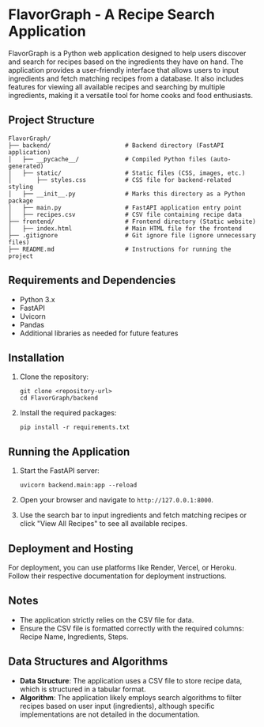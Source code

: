 # FlavorGraph - A Recipe Search Application

FlavorGraph is a Python web application designed to help users discover and search for recipes based on the ingredients they have on hand. The application provides a user-friendly interface that allows users to input ingredients and fetch matching recipes from a database. It also includes features for viewing all available recipes and searching by multiple ingredients, making it a versatile tool for home cooks and food enthusiasts.

## Project Structure

```
FlavorGraph/
├── backend/                     # Backend directory (FastAPI application)
│   ├── __pycache__/             # Compiled Python files (auto-generated)
│   ├── static/                  # Static files (CSS, images, etc.)
│       ├── styles.css           # CSS file for backend-related styling
│   ├── __init__.py              # Marks this directory as a Python package
│   ├── main.py                  # FastAPI application entry point
│   ├── recipes.csv              # CSV file containing recipe data
├── frontend/                    # Frontend directory (Static website)
│   ├── index.html               # Main HTML file for the frontend
├── .gitignore                   # Git ignore file (ignore unnecessary files)
├── README.md                    # Instructions for running the project

```

## Requirements and Dependencies

- Python 3.x
- FastAPI
- Uvicorn
- Pandas
- Additional libraries as needed for future features

## Installation

1. Clone the repository:
   ```
   git clone <repository-url>
   cd FlavorGraph/backend
   ```

2. Install the required packages:
   ```
   pip install -r requirements.txt
   ```

## Running the Application

1. Start the FastAPI server:
   ```
   uvicorn backend.main:app --reload
   ```

2. Open your browser and navigate to `http://127.0.0.1:8000`.

3. Use the search bar to input ingredients and fetch matching recipes or click "View All Recipes" to see all available recipes.

## Deployment and Hosting

For deployment, you can use platforms like Render, Vercel, or Heroku. Follow their respective documentation for deployment instructions.

## Notes

- The application strictly relies on the CSV file for data.
- Ensure the CSV file is formatted correctly with the required columns: Recipe Name, Ingredients, Steps.

## Data Structures and Algorithms

- **Data Structure**: The application uses a CSV file to store recipe data, which is structured in a tabular format.
- **Algorithm**: The application likely employs search algorithms to filter recipes based on user input (ingredients), although specific implementations are not detailed in the documentation.
